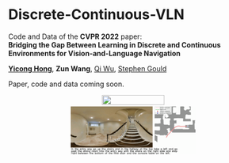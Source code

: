 # Discrete-Continuous-VLN
Code and Data of the **CVPR 2022** paper: <br>**Bridging the Gap Between Learning in Discrete and Continuous Environments for Vision-and-Language Navigation**<br>

[**Yicong Hong**](http://www.yiconghong.me/), **Zun Wang**, [Qi Wu](http://www.qi-wu.me/), [Stephen Gould](http://users.cecs.anu.edu.au/~sgould/)<br>


Paper, code and data coming soon.

<p align="center">
<img src="./figures/traj_0.gif" width="50%" height="50%"/>
<img src="./figures/traj_1.gif" width="50%" height="50%"/>
</p>

